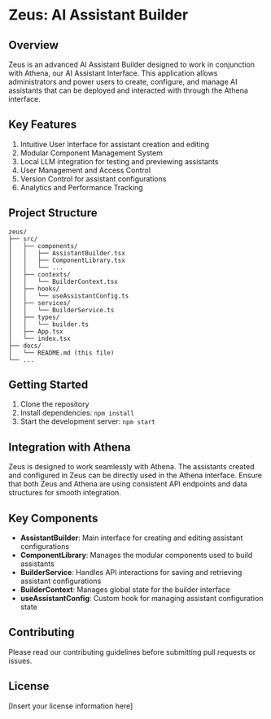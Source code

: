 # Zeus: AI Assistant Builder

## Overview

Zeus is an advanced AI Assistant Builder designed to work in conjunction with Athena, our AI Assistant Interface. This application allows administrators and power users to create, configure, and manage AI assistants that can be deployed and interacted with through the Athena interface.

## Key Features

1. Intuitive User Interface for assistant creation and editing
2. Modular Component Management System
3. Local LLM integration for testing and previewing assistants
4. User Management and Access Control
5. Version Control for assistant configurations
6. Analytics and Performance Tracking

## Project Structure

```
zeus/
├── src/
│   ├── components/
│   │   ├── AssistantBuilder.tsx
│   │   ├── ComponentLibrary.tsx
│   │   └── ...
│   ├── contexts/
│   │   └── BuilderContext.tsx
│   ├── hooks/
│   │   └── useAssistantConfig.ts
│   ├── services/
│   │   └── BuilderService.ts
│   ├── types/
│   │   └── builder.ts
│   ├── App.tsx
│   └── index.tsx
├── docs/
│   └── README.md (this file)
└── ...
```

## Getting Started

1. Clone the repository
2. Install dependencies: `npm install`
3. Start the development server: `npm start`

## Integration with Athena

Zeus is designed to work seamlessly with Athena. The assistants created and configured in Zeus can be directly used in the Athena interface. Ensure that both Zeus and Athena are using consistent API endpoints and data structures for smooth integration.

## Key Components

- **AssistantBuilder**: Main interface for creating and editing assistant configurations
- **ComponentLibrary**: Manages the modular components used to build assistants
- **BuilderService**: Handles API interactions for saving and retrieving assistant configurations
- **BuilderContext**: Manages global state for the builder interface
- **useAssistantConfig**: Custom hook for managing assistant configuration state

## Contributing

Please read our contributing guidelines before submitting pull requests or issues.

## License

[Insert your license information here]
